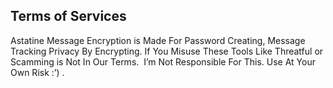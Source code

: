 ## Terms of Services

Astatine Message Encryption is Made For Password Creating, Message Tracking Privacy By Encrypting. If You Misuse These Tools Like Threatful or Scamming is Not In Our Terms.  I’m Not Responsible For This. Use At Your Own Risk :’) .
